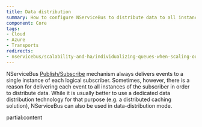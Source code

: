 ```yaml
---
title: Data distribution
summary: How to configure NServiceBus to distribute data to all instances of a given endpoint
component: Core
tags:
- Cloud
- Azure
- Transports
redirects:
- nservicebus/scalability-and-ha/individualizing-queues-when-scaling-out
---
```


NServiceBus [Publish/Subscribe](/nservicebus/messaging/publish-subscribe) mechanism always delivers events to a single instance of each logical subscriber. Sometimes, however, there is a reason for delivering each event to all instances of the subscriber in order to distribute data. While it is usually better to use a dedicated data distribution technology for that purpose (e.g. a distributed caching solution), NServiceBus can also be used in data-distribution mode.

partial:content 

